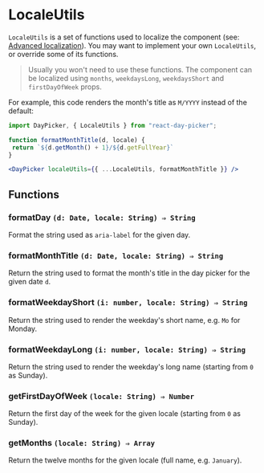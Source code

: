 # LocaleUtils

`LocaleUtils` is a set of functions used to localize the component (see: [Advanced localization](LocalizationAdvanced.md)). You may want to implement your own `LocaleUtils`, or override some of its functions.

> Usually you won't need to use these functions. The component can be localized using `months`, `weekdaysLong`, `weekdaysShort` and `firstDayOfWeek` props.

For example, this code renders the month's title as `M/YYYY` instead of the default:

```jsx
import DayPicker, { LocaleUtils } from "react-day-picker";

function formatMonthTitle(d, locale) {
 return `${d.getMonth() + 1}/${d.getFullYear}`
}

<DayPicker localeUtils={{ ...LocaleUtils, formatMonthTitle }} />

```

## Functions

### formatDay `(d: Date, locale: String) ⇒ String`

Format the string used as `aria-label` for the given day.

### formatMonthTitle `(d: Date, locale: String) ⇒ String`

Return the string used to format the month's title in the day picker for the given date `d`.

### formatWeekdayShort `(i: number, locale: String) ⇒ String`

Return the string used to render the weekday's short name, e.g. `Mo` for Monday.

### formatWeekdayLong `(i: number, locale: String) ⇒ String`

Return the string used to render the weekday's long name (starting from `0` as Sunday).

### getFirstDayOfWeek `(locale: String) ⇒ Number`

Return the first day of the week for the given locale (starting from `0` as Sunday).

### getMonths `(locale: String) ⇒ Array`

Return the twelve months for the given locale (full name, e.g. `January`).
